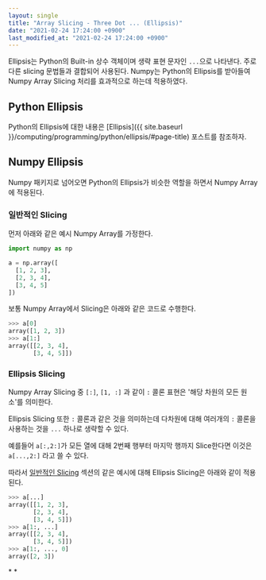 ```yaml
---
layout: single
title: "Array Slicing - Three Dot ... (Ellipsis)"
date: "2021-02-24 17:24:00 +0900"
last_modified_at: "2021-02-24 17:24:00 +0900"
---
```

Ellipsis는 Python의 Built-in 상수 객체이며 생략 표현 문자인 `...`으로 나타낸다. 주로 다른 slicing 문법들과 결합되어 사용된다.
Numpy는 Python의 Ellipsis를 받아들여 Numpy Array Slicing 처리를 효과적으로 하는데 적용하였다.

## Python Ellipsis

Python의 Ellipsis에 대한 내용은 [Ellipsis]({{ site.baseurl }}/computing/programming/python/ellipsis/#page-title) 포스트를 참조하자.

## Numpy Ellipsis

Numpy 패키지로 넘어오면 Python의 Ellipsis가 비슷한 역할을 하면서 Numpy Array에 적용된다.

### 일반적인 Slicing

먼저 아래와 같은 예시 Numpy Array를 가정한다.

```python
import numpy as np

a = np.array([
  [1, 2, 3],
  [2, 3, 4],
  [3, 4, 5]
])
```

보통 Numpy Array에서 Slicing은 아래와 같은 코드로 수행한다.

```python
>>> a[0]
array([1, 2, 3])
>>> a[1:]
array([[2, 3, 4],
       [3, 4, 5]])
```

### Ellipsis Slicing

Numpy Array Slicing 중 `[:]`, `[1, :]` 과 같이 `:` 콜론 표현은 '해당 차원의 모든 원소'를 의미한다.

Ellipsis Slicing 또한 `:` 콜론과 같은 것을 의미하는데 다차원에 대해 여러개의 `:` 콜론을 사용하는 것을
`...` 하나로 생략할 수 있다.

예를들어 `a[:,2:]`가 모든 열에 대해 2번째 행부터 마지막 행까지 Slice한다면 이것은 `a[...,2:]` 라고 쓸 수 있다.

따라서 [일반적인 Slicing](#일반적인-slicing) 섹션의 같은 예시에 대해 Ellipsis Slicing은 아래와 같이 적용된다.

```python
>>> a[...]
array([[1, 2, 3],
       [2, 3, 4],
       [3, 4, 5]])
>>> a[1:, ...]
array([[2, 3, 4],
       [3, 4, 5]])
>>> a[1:, ..., 0]
array([2, 3])
```

<div class="md-reference" markdown="1">
* <https://stackoverflow.com/questions/42190783/what-does-three-dots-in-python-mean-when-indexing-what-looks-like-a-number>
* <https://stackoverflow.com/questions/772124/what-does-the-ellipsis-object-do>
</div>
